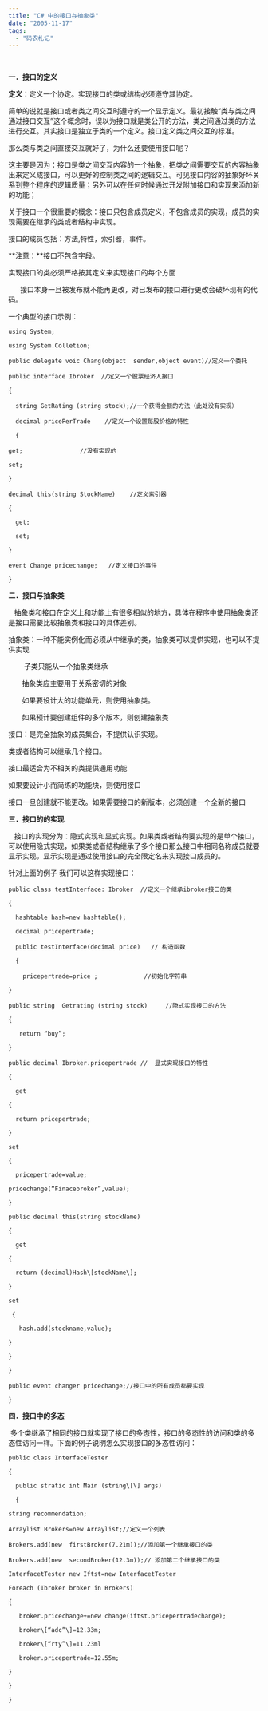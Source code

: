 ```yaml
---
title: "C# 中的接口与抽象类"
date: "2005-11-17"
tags: 
  - "码农札记"
---
```


 

**一．接口的定义**

**定义**：定义一个协定。实现接口的类或结构必须遵守其协定。

简单的说就是接口或者类之间交互时遵守的一个显示定义。最初接触“类与类之间通过接口交互”这个概念时，误以为接口就是类公开的方法，类之间通过类的方法进行交互。其实接口是独立于类的一个定义。接口定义类之间交互的标准。

那么类与类之间直接交互就好了，为什么还要使用接口呢？

这主要是因为：接口是类之间交互内容的一个抽象，把类之间需要交互的内容抽象出来定义成接口，可以更好的控制类之间的逻辑交互。可见接口内容的抽象好坏关系到整个程序的逻辑质量；另外可以在任何时候通过开发附加接口和实现来添加新的功能；

关于接口一个很重要的概念：接口只包含成员定义，不包含成员的实现，成员的实现需要在继承的类或者结构中实现。

接口的成员包括：方法,特性，索引器，事件。

**注意：**接口不包含字段。

实现接口的类必须严格按其定义来实现接口的每个方面

      接口本身一旦被发布就不能再更改，对已发布的接口进行更改会破坏现有的代码。

一个典型的接口示例：         
```
using System;

using System.Colletion;

public delegate voic Chang(object  sender,object event)//定义一个委托

public interface Ibroker  //定义一个股票经济人接口

{

  string GetRating (string stock);//一个获得金额的方法（此处没有实现）

  decimal pricePerTrade    //定义一个设置每股价格的特性

  {

get;                //没有实现的

set;

}

decimal this(string StockName)    //定义索引器

{

  get;

  set;

}

event Change pricechange;   //定义接口的事件

}
```
**二．接口与抽象类**

   抽象类和接口在定义上和功能上有很多相似的地方，具体在程序中使用抽象类还是接口需要比较抽象类和接口的具体差别。

抽象类：一种不能实例化而必须从中继承的类，抽象类可以提供实现，也可以不提供实现

        子类只能从一个抽象类继承

       抽象类应主要用于关系密切的对象

       如果要设计大的功能单元，则使用抽象类。

       如果预计要创建组件的多个版本，则创建抽象类

接口：是完全抽象的成员集合，不提供认识实现。

类或者结构可以继承几个接口。

接口最适合为不相关的类提供通用功能

如果要设计小而简练的功能块，则使用接口

接口一旦创建就不能更改。如果需要接口的新版本，必须创建一个全新的接口

**三．接口的的实现**

   接口的实现分为：隐式实现和显式实现。如果类或者结构要实现的是单个接口，可以使用隐式实现，如果类或者结构继承了多个接口那么接口中相同名称成员就要显示实现。显示实现是通过使用接口的完全限定名来实现接口成员的。

针对上面的例子 我们可以这样实现接口：
```
public class testInterface: Ibroker  //定义一个继承ibroker接口的类

{

  hashtable hash=new hashtable();

  decimal pricepertrade;

  public testInterface(decimal price)   // 构造函数

  {

    pricepertrade=price ;             //初始化字符串

}

public string  Getrating (string stock)     //隐式实现接口的方法

{

   return “buy”;

}

public decimal Ibroker.pricepertrade //  显式实现接口的特性

{

  get

{

  return pricepertrade;

}

set

{

  pricepertrade=value;

pricechange(“Finacebroker”,value);

}

public decimal this(string stockName)

{

  get

{

  return (decimal)Hash\[stockName\];

}

set

 {

   hash.add(stockname,value);

}

}

}

public event changer pricechange;//接口中的所有成员都要实现

}
```
**四．接口中的多态**

 多个类继承了相同的接口就实现了接口的多态性，接口的多态性的访问和类的多态性访问一样。下面的例子说明怎么实现接口的多态性访问：
```
public class InterfaceTester

{

  public stratic int Main (string\[\] args)

  {

string recommendation;

Arraylist Brokers=new Arraylist;//定义一个列表

Brokers.add(new  firstBroker(7.21m));//添加第一个继承接口的类

Brokers.add(new  secondBroker(12.3m));// 添加第二个继承接口的类

InterfacetTester new Iftst=new InterfacetTester

Foreach (Ibroker broker in Brokers)

{

   broker.pricechange+=new change(iftst.pricepertradechange);

   broker\[“adc”\]=12.33m;

   broker\[“rty”\]=11.23ml

   broker.pricepertrade=12.55m;

}

}

}
```
